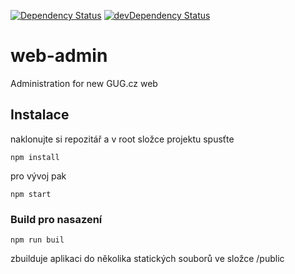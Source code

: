 [![Dependency Status](https://david-dm.org/gugcz/web-admin.png)](https://david-dm.org/gugcz/web-admin) 
[![devDependency Status](https://david-dm.org/gugcz/web-admin/dev-status.png)](https://david-dm.org/gugcz/web-admin#info=devDependencies)

# web-admin
Administration for new GUG.cz web

## Instalace ##

naklonujte si repozitář a v root složce projektu spusťte

```
npm install
```

pro vývoj pak

```
npm start
```


### Build pro nasazení ###
```
npm run buil
```
zbuilduje aplikaci do několika statických souborů ve složce /public
